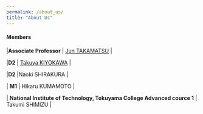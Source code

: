 ```yaml
---
permalink: /about_us/
title: "About Us"
---
```


#### Members
|**Associate Professor** | <a href="https://robotics.naist.jp/members/j-taka/">Jun TAKAMATSU</a> |

|**D2** | <a href="https://takuya-ki.github.io/">Takuya KIYOKAWA</a> |

|**D2** |<!--<a href="http://robotics.naist.jp/~naoki-sh/">-->Naoki SHIRAKURA<!--</a>--> |

| **M1** | Hikaru KUMAMOTO |

| **National Institute of Technology, Tokuyama College Advanced cource 1** | Takumi SHIMIZU |
